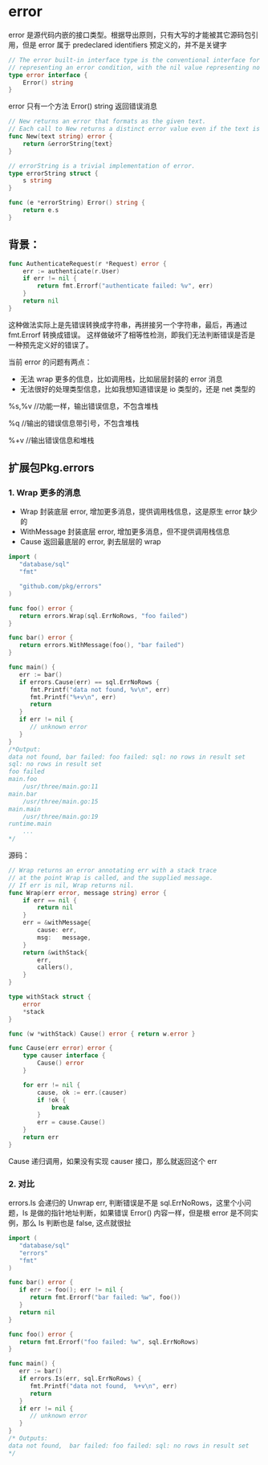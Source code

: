 # error
error 是源代码内嵌的接口类型。根据导出原则，只有大写的才能被其它源码包引用，但是 error 属于 predeclared identifiers 预定义的，并不是关键字

```go
// The error built-in interface type is the conventional interface for
// representing an error condition, with the nil value representing no error.
type error interface {
	Error() string
}
```
error 只有一个方法 Error() string 返回错误消息

```go
// New returns an error that formats as the given text.
// Each call to New returns a distinct error value even if the text is identical.
func New(text string) error {
	return &errorString{text}
}

// errorString is a trivial implementation of error.
type errorString struct {
	s string
}

func (e *errorString) Error() string {
	return e.s
}
```
## 背景：
```go
func AuthenticateRequest(r *Request) error {
    err := authenticate(r.User)
    if err != nil {
        return fmt.Errorf("authenticate failed: %v", err)
    }
    return nil
}
```

这种做法实际上是先错误转换成字符串，再拼接另一个字符串，最后，再通过 fmt.Errorf 转换成错误。
这样做破坏了相等性检测，即我们无法判断错误是否是一种预先定义好的错误了。

当前 error 的问题有两点：

- 无法 wrap 更多的信息，比如调用栈，比如层层封装的 error 消息
- 无法很好的处理类型信息，比如我想知道错误是 io 类型的，还是 net 类型的

%s,%v //功能一样，输出错误信息，不包含堆栈

%q //输出的错误信息带引号，不包含堆栈

%+v //输出错误信息和堆栈

## 扩展包Pkg.errors
### 1. Wrap 更多的消息
- Wrap 封装底层 error, 增加更多消息，提供调用栈信息，这是原生 error 缺少的
- WithMessage 封装底层 error, 增加更多消息，但不提供调用栈信息
- Cause 返回最底层的 error, 剥去层层的 wrap

```go
import (
   "database/sql"
   "fmt"

   "github.com/pkg/errors"
)

func foo() error {
   return errors.Wrap(sql.ErrNoRows, "foo failed")
}

func bar() error {
   return errors.WithMessage(foo(), "bar failed")
}

func main() {
   err := bar()
   if errors.Cause(err) == sql.ErrNoRows {
      fmt.Printf("data not found, %v\n", err)
      fmt.Printf("%+v\n", err)
      return
   }
   if err != nil {
      // unknown error
   }
}
/*Output:
data not found, bar failed: foo failed: sql: no rows in result set
sql: no rows in result set
foo failed
main.foo
    /usr/three/main.go:11
main.bar
    /usr/three/main.go:15
main.main
    /usr/three/main.go:19
runtime.main
    ...
*/
```

源码：
```go
// Wrap returns an error annotating err with a stack trace
// at the point Wrap is called, and the supplied message.
// If err is nil, Wrap returns nil.
func Wrap(err error, message string) error {
	if err == nil {
		return nil
	}
	err = &withMessage{
		cause: err,
		msg:   message,
	}
	return &withStack{
		err,
		callers(),
	}
}
```
```go
type withStack struct {
	error
	*stack
}

func (w *withStack) Cause() error { return w.error }

func Cause(err error) error {
	type causer interface {
		Cause() error
	}

	for err != nil {
		cause, ok := err.(causer)
		if !ok {
			break
		}
		err = cause.Cause()
	}
	return err
}
```
Cause 递归调用，如果没有实现 causer 接口，那么就返回这个 err


### 2. 对比
errors.Is 会递归的 Unwrap err, 判断错误是不是 sql.ErrNoRows，这里个小问题，Is 是做的指针地址判断，如果错误 Error() 内容一样，但是根 error 是不同实例，那么 Is 判断也是 false, 这点就很扯
```go
import (
   "database/sql"
   "errors"
   "fmt"
)

func bar() error {
   if err := foo(); err != nil {
      return fmt.Errorf("bar failed: %w", foo())
   }
   return nil
}

func foo() error {
   return fmt.Errorf("foo failed: %w", sql.ErrNoRows)
}

func main() {
   err := bar()
   if errors.Is(err, sql.ErrNoRows) {
      fmt.Printf("data not found,  %+v\n", err)
      return
   }
   if err != nil {
      // unknown error
   }
}
/* Outputs:
data not found,  bar failed: foo failed: sql: no rows in result set
*/
```
